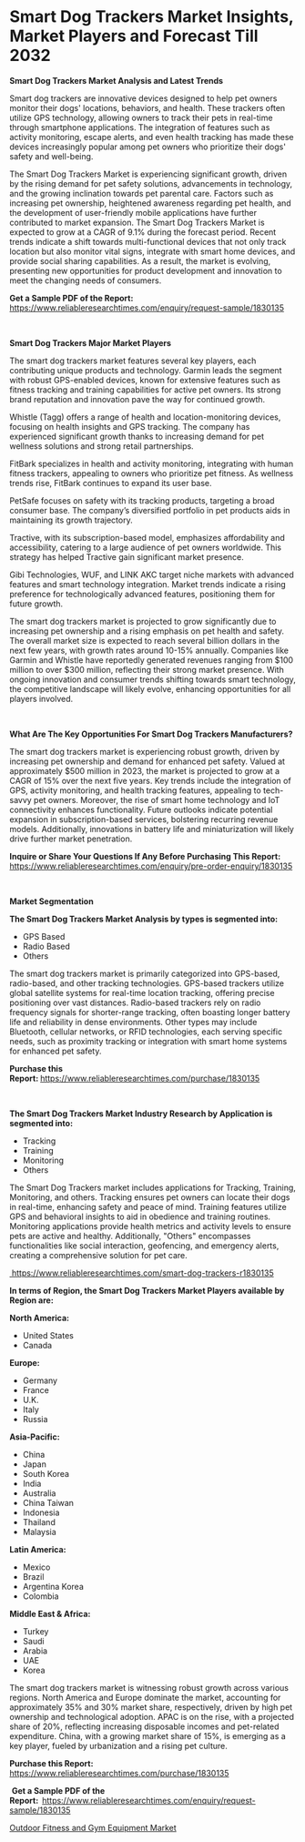 <p><h1>Smart Dog Trackers Market Insights, Market Players and Forecast Till 2032</h1></p><p><strong>Smart Dog Trackers Market Analysis and Latest Trends</strong></p>
<p><p>Smart dog trackers are innovative devices designed to help pet owners monitor their dogs' locations, behaviors, and health. These trackers often utilize GPS technology, allowing owners to track their pets in real-time through smartphone applications. The integration of features such as activity monitoring, escape alerts, and even health tracking has made these devices increasingly popular among pet owners who prioritize their dogs' safety and well-being.</p><p>The Smart Dog Trackers Market is experiencing significant growth, driven by the rising demand for pet safety solutions, advancements in technology, and the growing inclination towards pet parental care. Factors such as increasing pet ownership, heightened awareness regarding pet health, and the development of user-friendly mobile applications have further contributed to market expansion. The Smart Dog Trackers Market is expected to grow at a CAGR of 9.1% during the forecast period. Recent trends indicate a shift towards multi-functional devices that not only track location but also monitor vital signs, integrate with smart home devices, and provide social sharing capabilities. As a result, the market is evolving, presenting new opportunities for product development and innovation to meet the changing needs of consumers.</p></p>
<p><strong>Get a Sample PDF of the Report:&nbsp;</strong> <a href="https://www.reliableresearchtimes.com/enquiry/request-sample/1830135?utm_campaign=2389&utm_medium=2&utm_source=Github&utm_content=ia&utm_term=09022025&utm_id=smart-dog-trackers">https://www.reliableresearchtimes.com/enquiry/request-sample/1830135</a></p>
<p>&nbsp;</p>
<p><strong>Smart Dog Trackers Major Market Players</strong></p>
<p><p>The smart dog trackers market features several key players, each contributing unique products and technology. Garmin leads the segment with robust GPS-enabled devices, known for extensive features such as fitness tracking and training capabilities for active pet owners. Its strong brand reputation and innovation pave the way for continued growth.</p><p>Whistle (Tagg) offers a range of health and location-monitoring devices, focusing on health insights and GPS tracking. The company has experienced significant growth thanks to increasing demand for pet wellness solutions and strong retail partnerships.</p><p>FitBark specializes in health and activity monitoring, integrating with human fitness trackers, appealing to owners who prioritize pet fitness. As wellness trends rise, FitBark continues to expand its user base.</p><p>PetSafe focuses on safety with its tracking products, targeting a broad consumer base. The company’s diversified portfolio in pet products aids in maintaining its growth trajectory.</p><p>Tractive, with its subscription-based model, emphasizes affordability and accessibility, catering to a large audience of pet owners worldwide. This strategy has helped Tractive gain significant market presence.</p><p>Gibi Technologies, WUF, and LINK AKC target niche markets with advanced features and smart technology integration. Market trends indicate a rising preference for technologically advanced features, positioning them for future growth.</p><p>The smart dog trackers market is projected to grow significantly due to increasing pet ownership and a rising emphasis on pet health and safety. The overall market size is expected to reach several billion dollars in the next few years, with growth rates around 10-15% annually. Companies like Garmin and Whistle have reportedly generated revenues ranging from $100 million to over $300 million, reflecting their strong market presence. With ongoing innovation and consumer trends shifting towards smart technology, the competitive landscape will likely evolve, enhancing opportunities for all players involved.</p></p>
<p>&nbsp;</p>
<p><strong>What Are The Key Opportunities For Smart Dog Trackers Manufacturers?</strong></p>
<p><p>The smart dog trackers market is experiencing robust growth, driven by increasing pet ownership and demand for enhanced pet safety. Valued at approximately $500 million in 2023, the market is projected to grow at a CAGR of 15% over the next five years. Key trends include the integration of GPS, activity monitoring, and health tracking features, appealing to tech-savvy pet owners. Moreover, the rise of smart home technology and IoT connectivity enhances functionality. Future outlooks indicate potential expansion in subscription-based services, bolstering recurring revenue models. Additionally, innovations in battery life and miniaturization will likely drive further market penetration.</p></p>
<p><strong>Inquire or Share Your Questions If Any Before Purchasing This Report:</strong> <a href="https://www.reliableresearchtimes.com/enquiry/pre-order-enquiry/1830135?utm_campaign=2389&utm_medium=2&utm_source=Github&utm_content=ia&utm_term=09022025&utm_id=smart-dog-trackers">https://www.reliableresearchtimes.com/enquiry/pre-order-enquiry/1830135</a></p>
<p>&nbsp;</p>
<p><strong>Market Segmentation</strong></p>
<p><strong>The Smart Dog Trackers Market Analysis by types is segmented into:</strong></p>
<p><ul><li>GPS Based</li><li>Radio Based</li><li>Others</li></ul></p>
<p><p>The smart dog trackers market is primarily categorized into GPS-based, radio-based, and other tracking technologies. GPS-based trackers utilize global satellite systems for real-time location tracking, offering precise positioning over vast distances. Radio-based trackers rely on radio frequency signals for shorter-range tracking, often boasting longer battery life and reliability in dense environments. Other types may include Bluetooth, cellular networks, or RFID technologies, each serving specific needs, such as proximity tracking or integration with smart home systems for enhanced pet safety.</p></p>
<p><strong>Purchase this Report:&nbsp;</strong><a href="https://www.reliableresearchtimes.com/purchase/1830135?utm_campaign=2389&utm_medium=2&utm_source=Github&utm_content=ia&utm_term=09022025&utm_id=smart-dog-trackers">https://www.reliableresearchtimes.com/purchase/1830135</a></p>
<p>&nbsp;</p>
<p><strong>The Smart Dog Trackers Market Industry Research by Application is segmented into:</strong></p>
<p><ul><li>Tracking</li><li>Training</li><li>Monitoring</li><li>Others</li></ul></p>
<p><p>The Smart Dog Trackers market includes applications for Tracking, Training, Monitoring, and others. Tracking ensures pet owners can locate their dogs in real-time, enhancing safety and peace of mind. Training features utilize GPS and behavioral insights to aid in obedience and training routines. Monitoring applications provide health metrics and activity levels to ensure pets are active and healthy. Additionally, "Others" encompasses functionalities like social interaction, geofencing, and emergency alerts, creating a comprehensive solution for pet care.</p></p>
<p><a href="https://www.reliableresearchtimes.com/smart-dog-trackers-r1830135?utm_campaign=2389&utm_medium=2&utm_source=Github&utm_content=ia&utm_term=09022025&utm_id=smart-dog-trackers">&nbsp;https://www.reliableresearchtimes.com/smart-dog-trackers-r1830135</a></p>
<p><strong>In terms of Region, the Smart Dog Trackers Market Players available by Region are:</strong></p>
<p>
    <p> <strong> North America: </strong>
        <ul>
            <li>United States</li>
            <li>Canada</li>
        </ul>
        </p> 
    <p> <strong> Europe: </strong>
        <ul>
            <li>Germany</li>
            <li>France</li>
            <li>U.K.</li>
            <li>Italy</li>
            <li>Russia</li>
        </ul>
        </p> 
    <p> <strong> Asia-Pacific: </strong>
        <ul>
            <li>China</li>
            <li>Japan</li>
            <li>South Korea</li>
            <li>India</li>
            <li>Australia</li>
            <li>China Taiwan</li>
            <li>Indonesia</li>
            <li>Thailand</li>
            <li>Malaysia</li>
        </ul>
        </p> 
    <p> <strong> Latin America: </strong>
        <ul>
            <li>Mexico</li>
            <li>Brazil</li>
            <li>Argentina Korea</li>
            <li>Colombia</li>
        </ul>
        </p> 
    <p> <strong> Middle East & Africa: </strong>
        <ul>
            <li>Turkey</li>
            <li>Saudi</li>
            <li>Arabia</li>
            <li>UAE</li>
            <li>Korea</li>
        </ul>
    </p>
    </p>
<p><p>The smart dog trackers market is witnessing robust growth across various regions. North America and Europe dominate the market, accounting for approximately 35% and 30% market share, respectively, driven by high pet ownership and technological adoption. APAC is on the rise, with a projected share of 20%, reflecting increasing disposable incomes and pet-related expenditure. China, with a growing market share of 15%, is emerging as a key player, fueled by urbanization and a rising pet culture.</p></p>
<p><strong>Purchase this Report: </strong><a href="https://www.reliableresearchtimes.com/purchase/1830135?utm_campaign=2389&utm_medium=2&utm_source=Github&utm_content=ia&utm_term=09022025&utm_id=smart-dog-trackers">https://www.reliableresearchtimes.com/purchase/1830135</a></p>
<p>&nbsp;<strong>Get a Sample PDF of the Report:&nbsp;&nbsp;</strong><a href="https://www.reliableresearchtimes.com/enquiry/request-sample/1830135?utm_campaign=2389&utm_medium=2&utm_source=Github&utm_content=ia&utm_term=09022025&utm_id=smart-dog-trackers">https://www.reliableresearchtimes.com/enquiry/request-sample/1830135</a></p>
<p><strong></strong></p>
<p><p><a href="https://github.com/pelahotayabe/Market-Research-Report-List-1/blob/main/outdoor-fitness-and-gym-equipment-market.md?utm_campaign=2389&utm_medium=2&utm_source=Github&utm_content=ia&utm_term=09022025&utm_id=smart-dog-trackers">Outdoor Fitness and Gym Equipment Market</a></p></p>